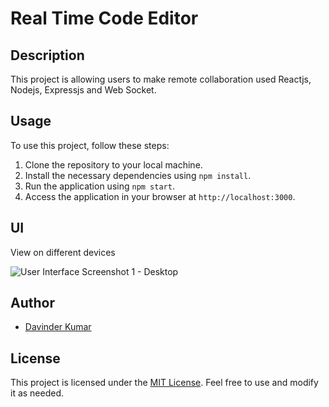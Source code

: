 # Real Time Code Editor

## Description

This project is allowing users to make remote collaboration used Reactjs, Nodejs, Expressjs and Web Socket.

## Usage

To use this project, follow these steps:

1. Clone the repository to your local machine.
2. Install the necessary dependencies using `npm install`.
3. Run the application using `npm start`.
4. Access the application in your browser at `http://localhost:3000`.

## UI

View on different devices

![User Interface Screenshot 1 - Desktop](./client/public/code_editor.png)

## Author

- [Davinder Kumar](https://github.com/abhi07070)

## License

This project is licensed under the [MIT License](LICENSE). Feel free to use and modify it as needed.

